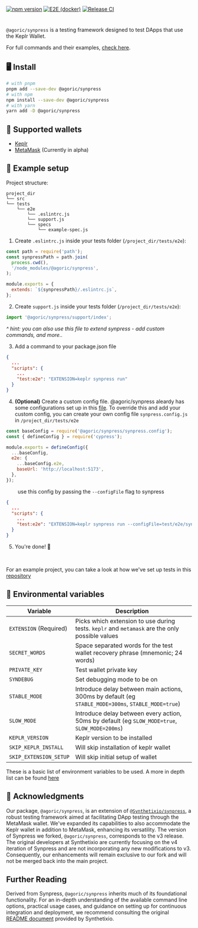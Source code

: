 [![npm version](https://badge.fury.io/js/@agoric%2Fsynpress.svg)](https://badge.fury.io/js/@agoric%2Fsynpress)
[![E2E (docker)](https://github.com/agoric-labs/synpress/actions/workflows/e2e_docker.yml/badge.svg?branch=master)](https://github.com/agoric-labs/synpress/actions/workflows/e2e_docker.yml)
[![Release CI](https://github.com/agoric-labs/synpress/actions/workflows/release.yml/badge.svg?branch=master)](https://github.com/agoric-labs/synpress/actions/workflows/release.yml)

#

`@agoric/synpress` is a testing framework designed to test DApps that use the Keplr Wallet.

For full commands and their examples,
[check here](https://github.com/agoric-labs/synpress/blob/master/support/index.d.ts).

## 🖥️ Install

```bash
# with pnpm
pnpm add --save-dev @agoric/synpress
# with npm
npm install --save-dev @agoric/synpress
# with yarn
yarn add -D @agoric/synpress
```

## 👝 Supported wallets

- [Keplr](https://www.keplr.app)
- [MetaMask](https://metamask.io/) (Currently in alpha)

## 👷 Example setup

Project structure:

```text
project_dir
└── src
└── tests
    └── e2e
        └── .eslintrc.js
        └── support.js
        └── specs
            └── example-spec.js
```

1. Create `.eslintrc.js` inside your tests folder (`/project_dir/tests/e2e`):

```js
const path = require('path');
const synpressPath = path.join(
  process.cwd(),
  '/node_modules/@agoric/synpress',
);

module.exports = {
  extends: `${synpressPath}/.eslintrc.js`,
};
```

2. Create `support.js` inside your tests folder (`/project_dir/tests/e2e`):

```js
import '@agoric/synpress/support/index';
```

_^ hint: you can also use this file to extend synpress - add custom commands,
and more.._

3. Add a command to your package.json file
```json
{
  ...
  "scripts": {
    ...
    "test:e2e": "EXTENSION=keplr synpress run"
  }
}
```

4. **(Optional)** Create a custom config file. @agoric/synpress aleardy has some configurations set up in this [file](https://github.com/agoric-labs/synpress/blob/master/synpress.config.js). To override this and add your custom config, you can create your own config file `synpress.config.js` in `/project_dir/tests/e2e`
```js
const baseConfig = require('@agoric/synpress/synpress.config');
const { defineConfig } = require('cypress');

module.exports = defineConfig({
  ...baseConfig,
  e2e: {
    ...baseConfig.e2e,
    baseUrl: 'http://localhost:5173',
  },
});
```
&nbsp;&nbsp;&nbsp;&nbsp;&nbsp;&nbsp;&nbsp;
use this config by passing the `--configFile` flag to synpress
```json
{
  ...
  "scripts": {
    ...
    "test:e2e": "EXTENSION=keplr synpress run --configFile=test/e2e/synpress.config.js"
  }
}

```


5. You're done! 🎉

</br>

For an example project, you can take a look at how we've set up tests in this [repository](https://github.com/agoric-labs/synpress/tree/dev/tests/e2e) 

## 📃 Environmental variables

| Variable                | Description                                                                                                                                                                                                 |
| ----------------------- | ----------------------------------------------------------------------------------------------------------------------------------------------------------------------------------------------------------- |
| `EXTENSION` (Required)          | Picks which extension to use during tests. `keplr` and `metamask` are the only possible values                                                                                                                              |
| `SECRET_WORDS`          | Space separated words for the test wallet recovery phrase (mnemonic; 24 words)                                                                                                                              |
| `PRIVATE_KEY`           | Test wallet private key                                                                                                                                                                                     |
| `SYNDEBUG`              | Set debugging mode to be on                                                                                                                                                                                 |
| `STABLE_MODE`           | Introduce delay between main actions, 300ms by default (eg `STABLE_MODE=300ms`, `STABLE_MODE=true`)                                                                                                         |
| `SLOW_MODE`             | Introduce delay between every action, 50ms by default (eg `SLOW_MODE=true`, `SLOW_MODE=200ms`)                                                                                                              |
| `KEPLR_VERSION`      | Keplr version to be installed                                                                                                                                                                            |
| `SKIP_KEPLR_INSTALL` | Will skip installation of keplr wallet                                                                                                                                                                             |
| `SKIP_EXTENSION_SETUP`   | Will skip initial setup of wallet                                                                                                                                                                           |

These is a basic list of environment variables to be used. A more in depth list can be found [here](https://github.com/Synthetixio/synpress#-environmental-variables) 

## 📄 Acknowledgments

Our package, `@agoric/synpress`, is an extension of [`@Synthetixio/synpress`](https://github.com/Synthetixio/synpress), a robust testing framework aimed at facilitating DApp testing through the MetaMask wallet. We've expanded its capabilities to also accommodate the Keplr wallet in addition to MetaMask, enhancing its versatility.
The version of Synpress we forked, `@agoric/synpress`, corresponds to the v3 release. The original developers at Synthetixio are currently focusing on the v4 iteration of Synpress and are not incorporating any new modifications to v3. Consequently, our enhancements will remain exclusive to our fork and will not be merged back into the main project.

## Further Reading

Derived from Synpress, `@agoric/synpress` inherits much of its foundational functionality. For an in-depth understanding of the available command line options, practical usage cases, and guidance on setting up for continuous integration and deployment, we recommend consulting the original [README document](https://github.com/Synthetixio/synpress/blob/dev/README.md) provided by Synthetixio.